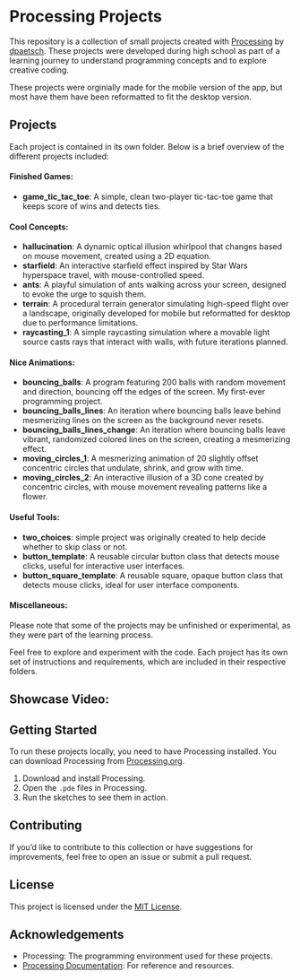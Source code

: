 # Processing Projects

This repository is a collection of small projects created with [Processing](https://processing.org/download/) by [dpaetsch](https://github.com/dpaetsch). These projects were developed during high school as part of a learning journey to understand programming concepts and to explore creative coding.

These projects were orginially made for the mobile version of the app, but most have them have been reformatted to fit the desktop version.

## Projects

Each project is contained in its own folder. Below is a brief overview of the different projects included:

#### Finished Games:
- **game_tic_tac_toe**: A simple, clean two-player tic-tac-toe game that keeps score of wins and detects ties.

#### Cool Concepts:
- **hallucination**: A dynamic optical illusion whirlpool that changes based on mouse movement, created using a 2D equation.
- **starfield**: An interactive starfield effect inspired by Star Wars hyperspace travel, with mouse-controlled speed.
- **ants**: A playful simulation of ants walking across your screen, designed to evoke the urge to squish them.
- **terrain**: A procedural terrain generator simulating high-speed flight over a landscape, originally developed for mobile but reformatted for desktop due to performance limitations.
- **raycasting_1**: A simple raycasting simulation where a movable light source casts rays that interact with walls, with future iterations planned.

#### Nice Animations:
- **bouncing_balls**: A program featuring 200 balls with random movement and direction, bouncing off the edges of the screen. My first-ever programming project.
- **bouncing_balls_lines**: An iteration where bouncing balls leave behind mesmerizing lines on the screen as the background never resets.
- **bouncing_balls_lines_change**: An iteration where bouncing balls leave vibrant, randomized colored lines on the screen, creating a mesmerizing effect.
- **moving_circles_1**: A mesmerizing animation of 20 slightly offset concentric circles that undulate, shrink, and grow with time.
- **moving_circles_2**: An interactive illusion of a 3D cone created by concentric circles, with mouse movement revealing patterns like a flower.

#### Useful Tools:
- **two_choices**: simple project was originally created to help decide whether to skip class or not.
- **button_template**: A reusable circular button class that detects mouse clicks, useful for interactive user interfaces.
- **button_square_template**: A reusable square, opaque button class that detects mouse clicks, ideal for user interface components.

#### Miscellaneous:



Please note that some of the projects may be unfinished or experimental, as they were part of the learning process.

Feel free to explore and experiment with the code. Each project has its own set of instructions and requirements, which are included in their respective folders.

## Showcase Video:






## Getting Started

To run these projects locally, you need to have Processing installed. You can download Processing from [Processing.org](https://processing.org/download/).

1. Download and install Processing.
2. Open the `.pde` files in Processing.
3. Run the sketches to see them in action.

## Contributing

If you’d like to contribute to this collection or have suggestions for improvements, feel free to open an issue or submit a pull request.

## License

This project is licensed under the [MIT License](LICENSE).

## Acknowledgements

- Processing: The programming environment used for these projects.
- [Processing Documentation](https://processing.org/reference/): For reference and resources.


